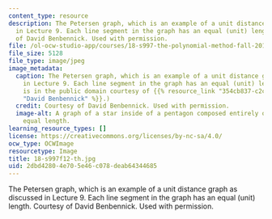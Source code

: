 ```yaml
---
content_type: resource
description: The Petersen graph, which is an example of a unit distance graph as discussed
  in Lecture 9. Each line segment in the graph has an equal (unit) length. Courtesy
  of David Benbennick. Used with permission.
file: /ol-ocw-studio-app/courses/18-s997-the-polynomial-method-fall-2012/2dbd42804e705e46c078deab64344685_18-s997f12-th.jpg
file_size: 5128
file_type: image/jpeg
image_metadata:
  caption: The Petersen graph, which is an example of a unit distance graph as discussed
    in Lecture 9. Each line segment in the graph has an equal (unit) length. (Image
    is in the public domain courtesy of {{% resource_link "354cb837-c2cc-4f12-ad74-c67d00d93397"
    "David Benbennick" %}}.)
  credit: Courtesy of David Benbennick. Used with permission.
  image-alt: A graph of a star inside of a pentagon composed entirely of lines of
    equal length.
learning_resource_types: []
license: https://creativecommons.org/licenses/by-nc-sa/4.0/
ocw_type: OCWImage
resourcetype: Image
title: 18-s997f12-th.jpg
uid: 2dbd4280-4e70-5e46-c078-deab64344685
---
```

The Petersen graph, which is an example of a unit distance graph as discussed in Lecture 9. Each line segment in the graph has an equal (unit) length. Courtesy of David Benbennick. Used with permission.